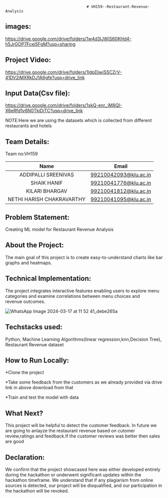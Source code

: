                                         # VH159--Restaurant-Revenue-Analysis
## images:

https://drive.google.com/drive/folders/1w4d3IJWiS60KHd4-h5JrGOP7Fcej5FgM?usp=sharing

## Project Video:

https://drive.google.com/drive/folders/1ldpDjwiSSCZrV-41DV2jMXRkDJ1A6gfe?usp=drive_link

## Input Data(Csv file):

https://drive.google.com/drive/folders/1skQ-enr_jM8QI-X6eRfd1v6N0TkiDiTC?usp=drive_link

NOTE:Here we are using the datasets which is collected from different restaurants and hotels


## Team Details:

Team no:VH159

| Name | Email
| :---:    | :---:   
| ADDIPALLI SREENIVAS    | 99210042093@klu.ac.in 
| SHAIK HANIF    | 99210041776@klu.ac.in
| KILARI BHARGAV    |  99210041812@klu.ac.in
| NETHI HARISH CHAKRAVARTHY    | 99210041095@klu.ac.in

## Problem Statement:

Creating ML model for Restaurant Revenue Analysis

## About the Project:

The main goal of this project is to create easy-to-understand charts like bar graphs and heatmaps.

## Technical Implementation:

The project integrates interactive features enabling users to explore menu categories and examine correlations between menu choices and revenue outcomes.

![WhatsApp Image 2024-03-17 at 11 52 41_debe265a](https://github.com/srinivas42093/VH159-Restaurant-Revenue-Analysis/assets/163703958/19918e2d-7669-4d90-9af6-c564cacae5df)


## Techstacks used:

Python, Machine Learning Algorithms(linear regression,knn,Decision Tree), Restaurant Revenue dataset

## How to Run Locally:

*Clone the project

*Take some feedback from the customers as we already provided via drive link in above download from that

*Train and test the model with data

## What Next?

This project will be helpful to detect the customer feedback. In future we are going to anlayze the restaurant revenue based on cutomer review,ratings and feedback.If the customer reviews was better then sales are good

## Declaration:

We confirm that the project showcased here was either developed entirely during the hackathon or underwent significant updates within the hackathon timeframe. We understand that if any plagiarism from online sources is detected, our project will be disqualified, and our participation in the hackathon will be revoked.










